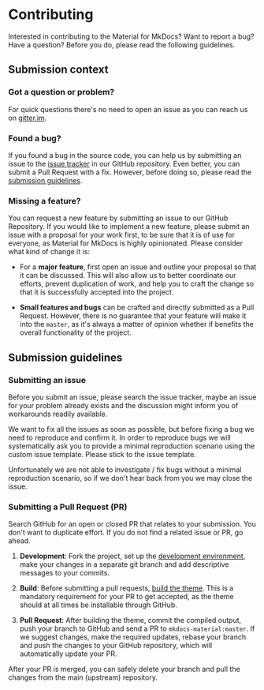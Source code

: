 # Contributing

Interested in contributing to the Material for MkDocs? Want to report a bug?
Have a question? Before you do, please read the following guidelines.

## Submission context

### Got a question or problem?

For quick questions there's no need to open an issue as you can reach us on
[gitter.im].

  [gitter.im]: https://gitter.im/squidfunk/mkdocs-material

### Found a bug?

If you found a bug in the source code, you can help us by submitting an issue
to the [issue tracker] in our GitHub repository. Even better, you can submit
a Pull Request with a fix. However, before doing so, please read the
[submission guidelines].

  [issue tracker]: https://github.com/squidfunk/mkdocs-material/issues
  [submission guidelines]: #submission-guidelines

### Missing a feature?

You can request a new feature by submitting an issue to our GitHub Repository.
If you would like to implement a new feature, please submit an issue with a
proposal for your work first, to be sure that it is of use for everyone, as
Material for MkDocs is highly opinionated. Please consider what kind of change
it is:

* For a **major feature**, first open an issue and outline your proposal so
  that it can be discussed. This will also allow us to better coordinate our
  efforts, prevent duplication of work, and help you to craft the change so
  that it is successfully accepted into the project.

* **Small features and bugs** can be crafted and directly submitted as a Pull
  Request. However, there is no guarantee that your feature will make it into
  the `master`, as it's always a matter of opinion whether if benefits the
  overall functionality of the project.

## Submission guidelines

### Submitting an issue

Before you submit an issue, please search the issue tracker, maybe an issue for
your problem already exists and the discussion might inform you of workarounds
readily available.

We want to fix all the issues as soon as possible, but before fixing a bug we
need to reproduce and confirm it. In order to reproduce bugs we will
systematically ask you to provide a minimal reproduction scenario using the
custom issue template. Please stick to the issue template.

Unfortunately we are not able to investigate / fix bugs without a minimal
reproduction scenario, so if we don't hear back from you we may close the issue.

### Submitting a Pull Request (PR)

Search GitHub for an open or closed PR that relates to your submission. You
don't want to duplicate effort. If you do not find a related issue or PR,
go ahead.

1.  **Development**: Fork the project, set up the [development environment],
    make your changes in a separate git branch and add descriptive messages to
    your commits.

2.  **Build**: Before submitting a pull requests, [build the theme]. This is
    a mandatory requirement for your PR to get accepted, as the theme should at
    all times be installable through GitHub.

3.  **Pull Request**: After building the theme, commit the compiled output,
    push your branch to GitHub and send a PR to `mkdocs-material:master`. If we
    suggest changes, make the required updates, rebase your branch and push the
    changes to your GitHub repository, which will automatically update your PR.

After your PR is merged, you can safely delete your branch and pull the changes
from the main (upstream) repository.

  [development environment]: https://squidfunk.github.io/mkdocs-material/customization/#environment-setup
  [build the theme]: https://squidfunk.github.io/mkdocs-material/customization/#build-process
